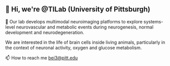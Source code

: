 ## 👋 Hi, we're @TILab (University of Pittsburgh) 



👀 Our lab develops multimodal neuroimaging platforms to explore systems-level neurovascular and metabolic events during neurogenesis, normal development and neurodegeneration. 

We are interested in the life of brain cells inside living animals, particularly in the context of neuronal activity, oxygen and glucose metabolism. 


📫 How to reach me bei3@pitt.edu

